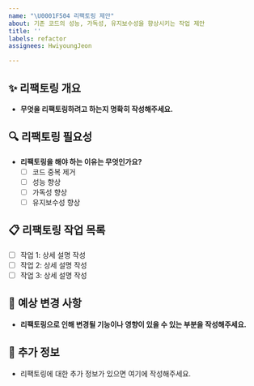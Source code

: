 ```yaml
---
name: "\U0001F504 리팩토링 제안"
about: 기존 코드의 성능, 가독성, 유지보수성을 향상시키는 작업 제안
title: ''
labels: refactor
assignees: HwiyoungJeon

---
```


## ✨ 리팩토링 개요
- **무엇을 리팩토링하려고 하는지 명확히 작성해주세요.**

## 🔍 리팩토링 필요성
- **리팩토링을 해야 하는 이유는 무엇인가요?**
  - [ ] 코드 중복 제거
  - [ ] 성능 향상
  - [ ] 가독성 향상
  - [ ] 유지보수성 향상

## 📋 리팩토링 작업 목록
- [ ] 작업 1: 상세 설명 작성
- [ ] 작업 2: 상세 설명 작성
- [ ] 작업 3: 상세 설명 작성

## 🔧 예상 변경 사항
- **리팩토링으로 인해 변경될 기능이나 영향이 있을 수 있는 부분을 작성해주세요.**

## 📝 추가 정보
- 리팩토링에 대한 추가 정보가 있으면 여기에 작성해주세요.
